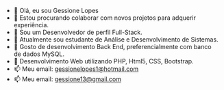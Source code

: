 - 👋 Olá, eu sou Gessione Lopes
- 👀 Estou procurando colaborar com novos projetos para adquerir experiência.
- 🌱 Sou um Desenvolvedor de perfil Full-Stack.
- 🔭 Atualmente sou estudante de Análise e Desenvolvimento de Sistemas.
- 💞️ Gosto de desenvolvimento Back End, preferencialmente com banco de dados MySQL.
- 💞️ Desenvolvimento Web utilizando PHP, Html5, CSS, Bootstrap.
- 📫 Meu email: gessionelopes1@hotmail.com
- 📫 Meu email: gessione13@gmail.com
